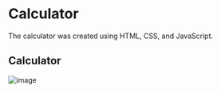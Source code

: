 <h1>Calculator</h1>
<p>
  The calculator was created using HTML, CSS, and JavaScript.
</p>


<h2>Calculator</h2>

![image](https://github.com/Aatreyee23/Calculator/assets/136146209/58b64fcc-6b76-4d3b-9732-a1a5d3195763)
